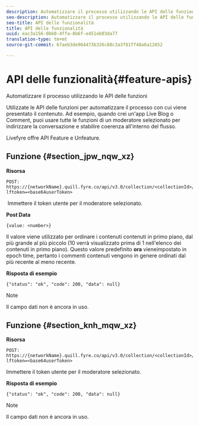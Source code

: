 ```yaml
---
description: Automatizzare il processo utilizzando le API delle funzioni
seo-description: Automatizzare il processo utilizzando le API delle funzioni
seo-title: API delle funzionalità
title: API delle funzionalità
uuid: eac3a156-0b60-4ffa-8b6f-e451eb03da77
translation-type: tm+mt
source-git-commit: 67aeb3de964473b326c88c3a3f81ff48a6a12652

---
```



# API delle funzionalità{#feature-apis}

Automatizzare il processo utilizzando le API delle funzioni

Utilizzate le API delle funzioni per automatizzare il processo con cui viene presentato il contenuto. Ad esempio, quando crei un'app Live Blog o Comment, puoi usare tutte le funzioni di un moderatore selezionato per indirizzare la conversazione e stabilire coerenza all'interno del flusso.

Livefyre offre API Feature e Unfeature.

## Funzione {#section_jpw_nqw_xz}

**Risorsa**

```
POST: https://{networkName}.quill.fyre.co/api/v3.0/collection/<collectionId>/feature/<commentId>/?lftoken=<base64userToken>
```

&#x200B; Immettere il token utente per il moderatore selezionato.

**Post Data**

```
{value: <number>} 
```

Il valore viene utilizzato per ordinare i contenuti contenuti in primo piano, dal più grande al più piccolo (10 verrà visualizzato prima di 1 nell'elenco dei contenuti in primo piano). Questo valore predefinito **ora** vieneimpostato in epoch time, pertanto i commenti contenuti vengono in genere ordinati dal più recente al meno recente.

**Risposta di esempio**

```
{"status": "ok", "code": 200, "data": null} 
```

>[!NOTE]
>
>Il campo dati non è ancora in uso.

## Funzione {#section_knh_mqw_xz}

**Risorsa**

```
POST: https://{networkName}.quill.fyre.co/api/v3.0/collection/<collectionId>/unfeature/<commentId>/?lftoken=<base64userToken>
```

Immettere il token utente per il moderatore selezionato.

**Risposta di esempio**

```
{"status": "ok", "code": 200, "data": null} 
```

>[!NOTE]
>
>Il campo dati non è ancora in uso.

